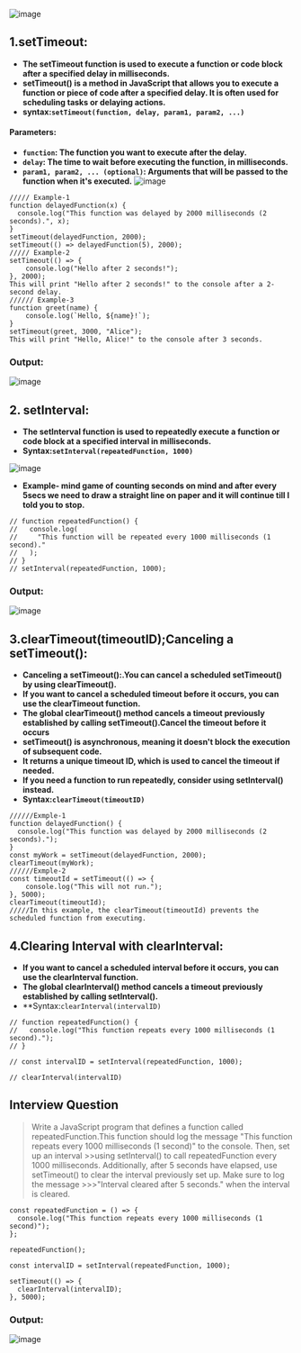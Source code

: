 ![image](https://github.com/user-attachments/assets/fafde96e-f866-4451-98b7-53a932bb0d2d)

## 1.setTimeout:
- **The setTimeout function is used to execute a function or code block after a specified delay in milliseconds.**
- **setTimeout() is a method in JavaScript that allows you to execute a function or piece of code after a specified delay. It is often used for scheduling tasks or delaying actions.**
- **syntax:`setTimeout(function, delay, param1, param2, ...)`**
#### Parameters:
- **`function`: The function you want to execute after the delay.**
- **`delay`: The time to wait before executing the function, in milliseconds.**
- **`param1, param2, ... (optional)`: Arguments that will be passed to the function when it's executed.**
![image](https://github.com/user-attachments/assets/cef19315-cec8-4d3f-bd51-88461cacd7f2)
```
///// Example-1
function delayedFunction(x) {
  console.log("This function was delayed by 2000 milliseconds (2 seconds).", x);
}
setTimeout(delayedFunction, 2000);
setTimeout(() => delayedFunction(5), 2000);
///// Example-2
setTimeout(() => {
    console.log("Hello after 2 seconds!");
}, 2000);
This will print "Hello after 2 seconds!" to the console after a 2-second delay.
////// Example-3
function greet(name) {
    console.log(`Hello, ${name}!`);
}
setTimeout(greet, 3000, "Alice");
This will print "Hello, Alice!" to the console after 3 seconds.
```
### Output:
![image](https://github.com/user-attachments/assets/a8077eb4-3de1-4ab5-85fe-2f562129ad05)

## 2. setInterval:
- **The setInterval function is used to repeatedly execute a function or code block at a specified interval in milliseconds.**
- **Syntax:`setInterval(repeatedFunction, 1000)`**

![image](https://github.com/user-attachments/assets/debc246f-cc56-4ed9-880a-a034ec56659d)

- **Example- mind game of counting seconds on mind and after every 5secs we need to draw a straight line on paper and it will continue till I told you to stop.**
```
// function repeatedFunction() {
//   console.log(
//     "This function will be repeated every 1000 milliseconds (1 second)."
//   );
// }
// setInterval(repeatedFunction, 1000);
```
### Output:
![image](https://github.com/user-attachments/assets/d734547d-e115-44af-acdf-bd62b01b212b)
## 3.clearTimeout(timeoutID);Canceling a setTimeout():
- **Canceling a setTimeout():.You can cancel a scheduled setTimeout() by using clearTimeout().**
- **If you want to cancel a scheduled timeout before it occurs, you can use the clearTimeout function.**
- **The global clearTimeout() method cancels a timeout previously established by calling setTimeout().Cancel the timeout before it occurs**
- **setTimeout() is asynchronous, meaning it doesn't block the execution of subsequent code.**
- **It returns a unique timeout ID, which is used to cancel the timeout if needed.**
- **If you need a function to run repeatedly, consider using setInterval() instead.**
- **Syntax:`clearTimeout(timeoutID)`**
```
//////Exmple-1
function delayedFunction() {
  console.log("This function was delayed by 2000 milliseconds (2 seconds).");
}
const myWork = setTimeout(delayedFunction, 2000);
clearTimeout(myWork);
//////Exmple-2
const timeoutId = setTimeout(() => {
    console.log("This will not run.");
}, 5000);
clearTimeout(timeoutId);
/////In this example, the clearTimeout(timeoutId) prevents the scheduled function from executing.
```
## 4.Clearing Interval with clearInterval:
- **If you want to cancel a scheduled interval before it occurs, you can use the clearInterval function.**
- **The global clearInterval() method cancels a timeout previously established by calling setInterval().**
- **Syntax:`clearInterval(intervalID)`
```
// function repeatedFunction() {
//   console.log("This function repeats every 1000 milliseconds (1 second).");
// }

// const intervalID = setInterval(repeatedFunction, 1000);

// clearInterval(intervalID)
```
## Interview Question
>Write a JavaScript program that defines a function called repeatedFunction.This function should log the message "This function repeats every 1000 milliseconds (1 second)" to the console. Then, set up an interval >>using setInterval() to call repeatedFunction every 1000 milliseconds.  Additionally, after 5 seconds have elapsed, use setTimeout() to clear the interval previously set up. Make sure to log the message >>>"Interval cleared after 5 seconds." when the interval is cleared.
```
const repeatedFunction = () => {
  console.log("This function repeats every 1000 milliseconds (1 second)");
};

repeatedFunction();

const intervalID = setInterval(repeatedFunction, 1000);

setTimeout(() => {
  clearInterval(intervalID);
}, 5000);
```
### Output:
![image](https://github.com/user-attachments/assets/f3ebb826-42ce-40eb-9f23-cefb857e0a0e)

